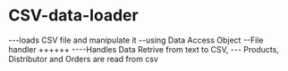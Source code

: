# CSV-data-loader
---loads CSV file and manipulate it
--using Data Access Object
--File handler
++++++
----Handles Data Retrive from text to CSV, 
--- Products, Distributor and Orders are read from csv
